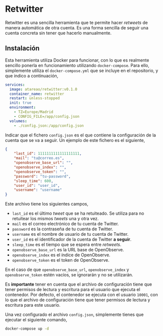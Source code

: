 # Retwitter

Retwitter es una sencilla herramienta que te permite hacer *retweets* de manera automática de otra cuenta. Es una forma sencilla de seguir una cuenta concreta sin tener que hacerlo manualmente.

## Instalación

Esta herramienta utiliza Docker para funcionar, con lo que es realmente sencillo ponerla en funcionamiento utilizando `docker-compose`. Para ello, simplemente utiliza el `docker-compose.yml` que se incluye en el repositorio, y que indico a continuación,

```yaml
services:
  image: atareao/retwitter:v0.1.0
  container_name: retwitter
  restart: unless-stopped
  init: true
  environment:
    - TZ=Europe/Madrid
    - CONFIG_FILE=/app/config.json
  volumes:
    - ./config.json:/app/config.json
```

Indicar que el fichero `config.json` es el que contiene la configuración de la cuenta que se va a seguir. Un ejemplo de este fichero es el siguiente,

```json
{
    "last_id": 1111111111111111111,
    "mail": "tu@correo.es",
    "openobserve_base_url": "",
    "openobserve_index": "",
    "openobserve_token": "",
    "password": "tu-password",
    "sleep_time": 600,
    "user_id": "user_id",
    "username": "username"
}
```

Este archivo tiene los siguientes campos,

* `last_id` es el último *tweet* que se ha retuiteado. Se utiliza para no retuitear los mismos *tweets* una y otra vez.
* `mail` es el correo electrónico de tu cuenta de Twitter.
* `password` es la contraseña de tu cuenta de Twitter.
* `username` es el nombre de usuario de tu cuenta de Twitter.
* `user_id` es el identificador de la cuenta de Twitter **a seguir**.
* `sleep_time` es el tiempo que se espera entre *retweets*.
* `openobserve_base_url` es la URL base de OpenObserve.
* `openobserve_index` es el índice de OpenObserve.
* `openobserve_token` es el token de OpenObserve.

En el caso de que `openobserve_base_url`, `openobserve_index` y `openobserve_token` estén vacíos, se ignorarán y no se utilizarán.

Es **importante** tener en cuenta que el archivo de configuración tiene que tener permisos de lectura y escritura para el usuario que ejecuta el contenedor. Por defecto, el contenedor se ejecuta con el usuario `10001`, con lo que el archivo de configuración tiene que tener permisos de lectura y escritura para este usuario.

Una vez configurado el archivo `config.json`, simplemente tienes que ejecutar el siguiente comando,

```bash
docker-compose up -d
```
